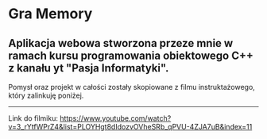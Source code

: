 # **Gra Memory**

## Aplikacja webowa stworzona przeze mnie w ramach kursu programowania obiektowego C++ z kanału yt "Pasja Informatyki".

Pomysł oraz projekt w całości zostały skopiowane z filmu instruktażowego, który zalinkuję poniżej.
___ 
Link do filmiku: https://www.youtube.com/watch?v=3_rYtfWPrZ4&list=PLOYHgt8dIdozvOVheSRb_qPVU-4ZJA7uB&index=11